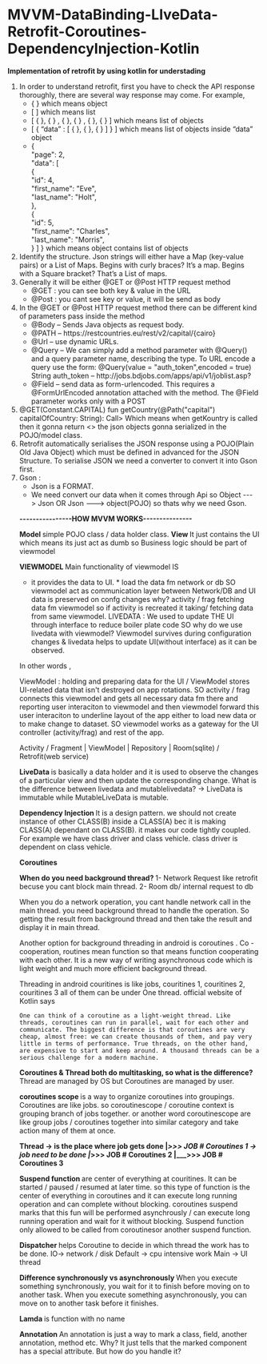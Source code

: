 # MVVM-DataBinding-LIveData-Retrofit-Coroutines-DependencyInjection-Kotlin

<b>Implementation of retrofit by using kotlin for understading </b>
<br>
<ol type="1">
<li>
In order to understand retrofit, first you have to check the API response thoroughly, there are several way response may come. For example,<br>
<ul>
<li>
  {  }  which means object<br>
</li>
<li>
  [  ] which means list <br>
  </li>
  <li>
  [ { },  { } , { },  { } , { },  { } ] which means list of objects<br>
  </li>
  <li>
[ { “data”  :  [ { }, { },  { } ]  } ] which means list of objects inside “data” object<br>
<li>
{<br>
    "page": 2,<br>
    "data": [<br>
        {<br>
            "id": 4,<br>
            "first_name": "Eve",<br>
            "last_name": "Holt",<br>
            },<br>
        {<br>
            "id": 5,<br>
            "first_name": "Charles",<br>
            "last_name": "Morris",<br>
          }
    ]
    } which means object contains list of objects 
</ul>
</li>
</li>
<Li>
  Identify the structure. Json strings will either have a Map (key-value pairs) or a List of Maps.
  Begins with curly braces? It’s a map. 
Begins with a Square bracket? That’s a List of maps.
<li>
Generally it will be either @GET or @Post HTTP request method
  <ul>
<li>
@GET : you can see both key & value in the URL
  </li>
    <li>
@Post : you cant see key or value, it will be send as body
      </li></ul>
</li>
<li>
In the @GET or @Post HTTP request method there can be different kind of parameters pass inside the method
<ul>
<li>
@Body – Sends Java objects as request body.
</li>
<li>
@PATH – https://restcountries.eu/rest/v2/capital/{cairo}
</li>
<li>
@Url – use dynamic URLs.
</li>
<li>
@Query – We can simply add a method parameter with @Query() and a query parameter name, describing the type. To URL encode a query use the form: @Query(value = "auth_token",encoded = true) String auth_token – http://jobs.bdjobs.com/apps/api/v1/joblist.asp?
</li>
<li>
@Field – send data as form-urlencoded. This requires a @FormUrlEncoded annotation attached with the method. The @Field parameter works only with a POST
</li>
</ul>
</li>
<li>
@GET(Constant.CAPITAL)
    fun getCountry(@Path("capital") capitalOfCountry: String): Call<List<Country>>
Which means when getKountry is called then it gonna return <<list of country : it should be a pojo class >> the json objects gonna serialized in the POJO/model class.
</li>
<li>
Retrofit automatically serialises the JSON response using a POJO(Plain Old Java Object) which must be defined in advanced for the JSON Structure. To serialise JSON we need a converter to convert it into Gson first. 
</li>
<li>
Gson : <ul>
<li>
Json is a FORMAT.
  </li>
<li>
We need convert our data when it comes through Api so
Object ---> Json OR Json ---> object(POJO) so thats why we need Gson.
  </li>
  </ul>
  
 <b> ----------------HOW MVVM WORKS--------------- </b>

<b> Model </b>
simple POJO class / data holder class.
<b> View </b>
It just contains the UI which means its just act as dumb so Business logic should be part of viewmodel

<b> VIEWMODEL </b>
Main functionality of viewmodel IS 
* it provides the data to UI. * load the data fm network or db SO viewmodel act as communication layer between Network/DB and UI data is preserved on confg changes why? activity / frag fetching data fm viewmodel so if activity is recreated it taking/ fetching data from same viewmodel. LIVEDATA : We used to update THE UI through interface to reduce boiler plate code SO why do we use livedata with viewmodel? Viewmodel survives during configuration changes & livedata helps to update UI(without interface) as it can be observed.

In other words ,

ViewModel : holding and preparing data for the UI / ViewModel stores UI-related data that isn't destroyed on app rotations. SO activity / frag connects this viewmodel and gets all necessary data fm there and reporting user interaciton to viewmodel and then viewmodel forward this user interaciton to underline layout of the app either to load new data or to make change to dataset. SO viewmodel works as a gateway for the UI controller (activity/frag) and rest of the app.


Activity / Fragment
		|
	ViewModel
		|
	Repository
		|
Room(sqlite) / Retrofit(web service)





<b> LiveData </b>
is basically a data holder and it is used to observe the changes of a particular view and then update the corresponding change. What is the difference between livedata and mutablelivedata? -> LiveData is immutable while MutableLiveData is mutable.


<b> Dependency Injection </b>
It is a design pattern. we should not create instance of other CLASS(B) inside a CLASS(A) bec it is making CLASS(A) dependant on CLASS(B). it makes our code tightly coupled. For example we have class driver and class vehicle. class driver is dependent on class vehicle.

<b> Coroutines </b>

<b> When do you need background thread? </b>
1- Network Request like retrofit becuse you cant block main thread.
2- Room db/ internal request to db

When you do a network operation, you cant handle network call in the main thread. you need background thread to handle the operation. So getting the result from background thread  and then take the result and display it in main thread.

Another option for background threading in android is coroutines . Co - cooperation, routines mean function so that means function cooperating  with each other. It is a new way of writing asynchronous code which is light weight and much more efficient background thread. 

Threading in android couritines is like jobs, couritines 1, couritines 2, couritines 3 all of them can be under One thread. 
official website of Kotlin says

	One can think of a coroutine as a light-weight thread. Like threads, coroutines can run in parallel, wait for each other and communicate. The biggest difference is that coroutines are very cheap, almost free: we can create thousands of them, and pay very little in terms of performance. True threads, on the other hand, are expensive to start and keep around. A thousand threads can be a serious challenge for a modern machine.
	
	
<b> Coroutines & Thread both do multitasking, so what is the difference? </b>
Thread are managed by OS but Coroutines are managed by user.

<b> coroutines scope </b>
is a way to organize coroutines into groupings.  Coroutines are like jobs. so coroutinescope / coroutine context is grouping branch of jobs together. or another word coroutinescope  are like group jobs / coroutines together into similar category and take action many of them at once. 

<b> Thread -> is the place where job gets done
|___>>> JOB # Coroutines 1  -> job need to be done
|___>>> JOB # Coroutines 2 
|___>>> JOB # Coroutines 3
	</b>

<b> Suspend function </b>
are center of everything at couritines. It can be started / paused / resumed at later time. so this type of function is the center of everything in coroutines and it can execute long running operation and can complete without blocking. coroutines suspend marks that this fun will be performed asynchrously / can execute long running operation and wait for it without blocking. Suspend function only allowed to be called from coroutinesor another suspend function. 

<b> Dispatcher </b>
helps Coroutine to decide in which thread the work has to be done.
IO-> network / disk
Default -> cpu intensive work
Main -> UI thread

<b> Difference synchronously vs asynchronously </b>
When you execute something synchronously, you wait for it to finish before moving on to another task. When you execute something asynchronously, you can move on to another task before it finishes.

<b> Lamda </b>
is function with no name

<b> Annotation </b>
An annotation is just a way to mark a class, field, another annotation, method etc. Why? It just tells that the marked component has a special attribute. But how do you handle it?
       
</ol>

